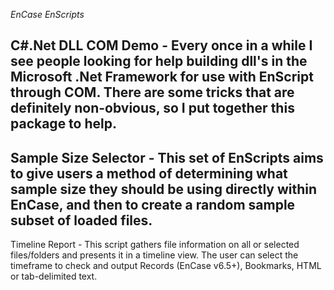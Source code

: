 *EnCase EnScripts*


C#.Net DLL COM Demo - Every once in a while I see people looking for help building dll's in the Microsoft .Net Framework for use with EnScript through COM. There are some tricks that are definitely non-obvious, so I put together this package to help.
--------------------
Sample Size Selector - This set of EnScripts aims to give users a method of determining what sample size they should be using directly within EnCase, and then to create a random sample subset of loaded files.
--------------------
Timeline Report - This script gathers file information on all or selected files/folders and presents it in a timeline view.
The user can select the timeframe to check and output Records (EnCase v6.5+), Bookmarks, HTML or tab-delimited text.
